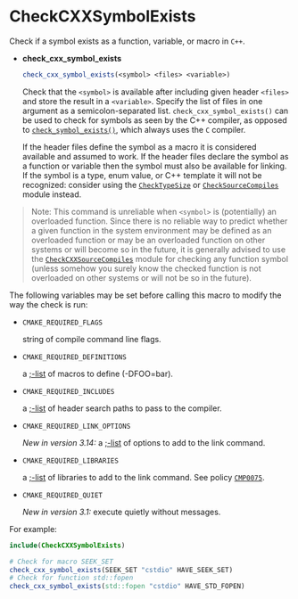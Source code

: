 # CheckCXXSymbolExists

Check if a symbol exists as a function, variable, or macro in `C++`.

- **check_cxx_symbol_exists**

  ```cmake
  check_cxx_symbol_exists(<symbol> <files> <variable>)
  ```

  Check that the `<symbol>` is available after including given header `<files>` and store the result in a `<variable>`. Specify the list of files in one argument as a semicolon-separated list. `check_cxx_symbol_exists()` can be used to check for symbols as seen by the C++ compiler, as opposed to [`check_symbol_exists()`](https://cmake.org/cmake/help/latest/module/CheckSymbolExists.html#command:check_symbol_exists), which always uses the `C` compiler.

  If the header files define the symbol as a macro it is considered available and assumed to work. If the header files declare the symbol as a function or variable then the symbol must also be available for linking. If the symbol is a type, enum value, or C++ template it will not be recognized: consider using the [`CheckTypeSize`](https://cmake.org/cmake/help/latest/module/CheckTypeSize.html#module:CheckTypeSize) or [`CheckSourceCompiles`](https://cmake.org/cmake/help/latest/module/CheckSourceCompiles.html#module:CheckSourceCompiles) module instead.

> Note: This command is unreliable when `<symbol>` is (potentially) an overloaded function. Since there is no reliable way to predict whether a given function in the system environment may be defined as an overloaded function or may be an overloaded function on other systems or will become so in the future, it is generally advised to use the [`CheckCXXSourceCompiles`](https://cmake.org/cmake/help/latest/module/CheckCXXSourceCompiles.html#module:CheckCXXSourceCompiles) module for checking any function symbol (unless somehow you surely know the checked function is not overloaded on other systems or will not be so in the future).

The following variables may be set before calling this macro to modify the way the check is run:

- `CMAKE_REQUIRED_FLAGS`

  string of compile command line flags.

- `CMAKE_REQUIRED_DEFINITIONS`

  a [;-list](https://cmake.org/cmake/help/latest/manual/cmake-language.7.html#cmake-language-lists) of macros to define (-DFOO=bar).

- `CMAKE_REQUIRED_INCLUDES`

  a [;-list](https://cmake.org/cmake/help/latest/manual/cmake-language.7.html#cmake-language-lists) of header search paths to pass to the compiler.

- `CMAKE_REQUIRED_LINK_OPTIONS`

  *New in version 3.14:* a [;-list](https://cmake.org/cmake/help/latest/manual/cmake-language.7.html#cmake-language-lists) of options to add to the link command.

- `CMAKE_REQUIRED_LIBRARIES`

  a [;-list](https://cmake.org/cmake/help/latest/manual/cmake-language.7.html#cmake-language-lists) of libraries to add to the link command. See policy [`CMP0075`](https://cmake.org/cmake/help/latest/policy/CMP0075.html#policy:CMP0075).

- `CMAKE_REQUIRED_QUIET`

  *New in version 3.1:* execute quietly without messages.

For example:

```cmake
include(CheckCXXSymbolExists)

# Check for macro SEEK_SET
check_cxx_symbol_exists(SEEK_SET "cstdio" HAVE_SEEK_SET)
# Check for function std::fopen
check_cxx_symbol_exists(std::fopen "cstdio" HAVE_STD_FOPEN)
```
